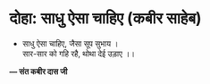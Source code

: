 # दोहा: साधु ऐसा चाहिए (कबीर साहेब)

- साधु ऐसा चाहिए, जैसा सूप सुभाय ।\
  सार-सार को गहि रहै, थोथा देई उड़ाए ।।

**— संत कबीर दास जी**
